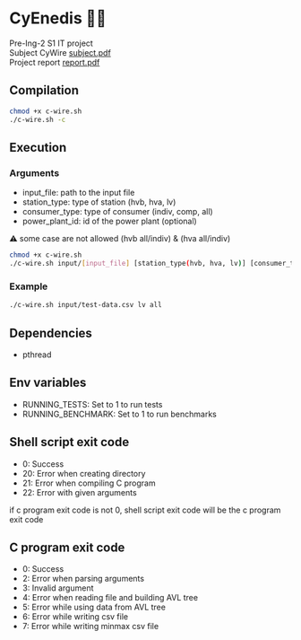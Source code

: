 # CyEnedis 🗿🗿

Pre-Ing-2 S1 IT project <br>
Subject CyWire [subject.pdf](subject.pdf) <br>
Project report [report.pdf](RapportProjetInformatique.pdf) <br>

## Compilation

```bash
chmod +x c-wire.sh
./c-wire.sh -c
```

## Execution

### Arguments
- input_file: path to the input file
- station_type: type of station (hvb, hva, lv)
- consumer_type: type of consumer (indiv, comp, all)
- power_plant_id: id of the power plant (optional)

⚠️ some case are not allowed (hvb all/indiv) & (hva all/indiv)

```bash
chmod +x c-wire.sh
./c-wire.sh input/[input_file] [station_type(hvb, hva, lv)] [consumer_type(indiv, comp, all)] (power_plant_id)
```
### Example

```bash
./c-wire.sh input/test-data.csv lv all
```
## Dependencies
- pthread

## Env variables
- RUNNING_TESTS: Set to 1 to run tests
- RUNNING_BENCHMARK: Set to 1 to run benchmarks

## Shell script exit code

- 0: Success
- 20: Error when creating directory
- 21: Error when compiling C program
- 22: Error with given arguments

if c program exit code is not 0, shell script exit code will be the c program exit code

## C program exit code

- 0: Success
- 2: Error when parsing arguments
- 3: Invalid argument
- 4: Error when reading file and building AVL tree
- 5: Error while using data from AVL tree
- 6: Error while writing csv file
- 7: Error while writing minmax csv file